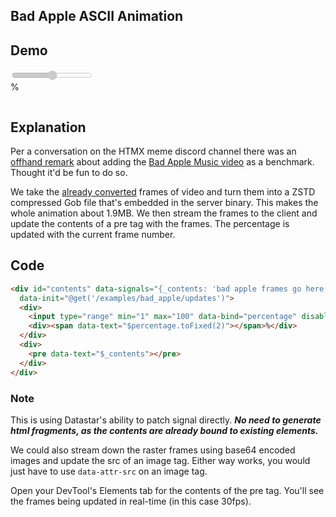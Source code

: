 ## Bad Apple ASCII Animation

## Demo

<div id="contents" class="flex flex-col gap-4 p-4 w-full"
  data-signals="{_contents: 'bad apple frames go here', percentage: 0}" data-init="@get('/examples/bad_apple/updates')">
  <div class="flex gap-4 items-center font-mono">
    <input disabled class="range range-neutral flex-1" type="range" min="1" max="100" data-bind="percentage" />
    <div>
      <span data-text="$percentage.toFixed(2)"></span>%
    </div>
  </div>
  <div class="aspect-square font-mono font-bold text-[11px] leading-[0.25rem] flex justify-center items-center">
    <pre style="background-color: black" data-text="$_contents"></pre>
  </div>
</div>

## Explanation

Per a conversation on the HTMX meme discord channel there was an [offhand
remark](https://discordapp.com/channels/725789699527933952/996832027083026563/1276380165613813894) about adding the [Bad
Apple Music video](https://www.youtube.com/watch?v=FtutLA63Cp8) as a benchmark. Thought it'd be fun to do so.

We take the [already converted](https://github.com/trung-kieen/bad-apple-ascii) frames of video and turn them into a
ZSTD compressed Gob file that's embedded in the server binary. This makes the whole animation about 1.9MB. We then
stream the frames to the client and update the contents of a pre tag with the frames. The percentage is updated with the
current frame number.

## Code

```html
<div id="contents" data-signals="{_contents: 'bad apple frames go here', percentage: 0}"
  data-init="@get('/examples/bad_apple/updates')">
  <div>
    <input type="range" min="1" max="100" data-bind="percentage" disabled />
    <div><span data-text="$percentage.toFixed(2)"></span>%</div>
  </div>
  <div>
    <pre data-text="$_contents"></pre>
  </div>
</div>
```

### Note

This is using Datastar's ability to patch signal directly. **_No need to generate html fragments, as the contents are
already bound to existing elements._**

We could also stream down the raster frames using base64 encoded images and update the src of an image tag. Either way
works, you would just have to use `data-attr-src` on an image tag.

Open your DevTool's Elements tab for the contents of the pre tag. You'll see the frames being updated in real-time (in
this case 30fps).